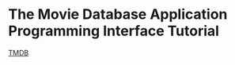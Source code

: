 # The Movie Database Application Programming Interface Tutorial

[TMDB](https://www.themoviedb.org/)

